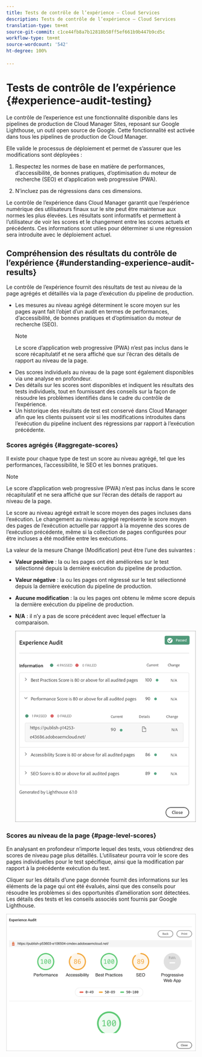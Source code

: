 ```yaml
---
title: Tests de contrôle de l’expérience – Cloud Services
description: Tests de contrôle de l’expérience – Cloud Services
translation-type: tm+mt
source-git-commit: c1ce44fb8a7b12818b58ff5ef661b9b447b9cd5c
workflow-type: tm+mt
source-wordcount: '542'
ht-degree: 100%

---
```



# Tests de contrôle de l’expérience {#experience-audit-testing}

Le contrôle de l’experience est une fonctionnalité disponible dans les pipelines de production de Cloud Manager Sites, reposant sur Google Lighthouse, un outil open source de Google. Cette fonctionnalité est activée dans tous les pipelines de production de Cloud Manager.

Elle valide le processus de déploiement et permet de s’assurer que les modifications sont déployées :

1. Respectez les normes de base en matière de performances, d’accessibilité, de bonnes pratiques, d’optimisation du moteur de recherche (SEO) et d’application web progressive (PWA).

1. N’incluez pas de régressions dans ces dimensions.

Le contrôle de l’expérience dans Cloud Manager garantit que l’expérience numérique des utilisateurs finaux sur le site peut être maintenue aux normes les plus élevées. Les résultats sont informatifs et permettent à l’utilisateur de voir les scores et le changement entre les scores actuels et précédents. Ces informations sont utiles pour déterminer si une régression sera introduite avec le déploiement actuel.

## Compréhension des résultats du contrôle de l’expérience {#understanding-experience-audit-results}

Le contrôle de l’expérience fournit des résultats de test au niveau de la page agrégés et détaillés via la page d’exécution du pipeline de production.

* Les mesures au niveau agrégé déterminent le score moyen sur les pages ayant fait l’objet d’un audit en termes de performances, d’accessibilité, de bonnes pratiques et d’optimisation du moteur de recherche (SEO).
   >[!NOTE]
   >Le score d’application web progressive (PWA) n’est pas inclus dans le score récapitulatif et ne sera affiché que sur l’écran des détails de rapport au niveau de la page.
* Des scores individuels au niveau de la page sont également disponibles via une analyse en profondeur.
* Des détails sur les scores sont disponibles et indiquent les résultats des tests individuels, tout en fournissant des conseils sur la façon de résoudre les problèmes identifiés dans le cadre du contrôle de l’expérience.
* Un historique des résultats de test est conservé dans Cloud Manager afin que les clients puissent voir si les modifications introduites dans l’exécution du pipeline incluent des régressions par rapport à l’exécution précédente.

### Scores agrégés {#aggregate-scores}

Il existe pour chaque type de test un score au niveau agrégé, tel que les performances, l’accessibilité, le SEO et les bonnes pratiques.
>[!NOTE]
>Le score d’application web progressive (PWA) n’est pas inclus dans le score récapitulatif et ne sera affiché que sur l’écran des détails de rapport au niveau de la page.

Le score au niveau agrégé extrait le score moyen des pages incluses dans l’exécution. Le changement au niveau agrégé représente le score moyen des pages de l’exécution actuelle par rapport à la moyenne des scores de l’exécution précédente, même si la collection de pages configurées pour être incluses a été modifiée entre les exécutions.

La valeur de la mesure Change (Modification) peut être l’une des suivantes :

* **Valeur positive** : la ou les pages ont été améliorées sur le test sélectionné depuis la dernière exécution du pipeline de production.

* **Valeur négative** : la ou les pages ont régressé sur le test sélectionné depuis la dernière exécution du pipeline de production.

* **Aucune modification** : la ou les pages ont obtenu le même score depuis la dernière exécution du pipeline de production.

* **N/A** : il n’y a pas de score précédent avec lequel effectuer la comparaison.

   ![](/help/implementing/cloud-manager/assets/exp-audit-1.png)


### Scores au niveau de la page {#page-level-scores}

En analysant en profondeur n’importe lequel des tests, vous obtiendrez des scores de niveau page plus détaillés. L’utilisateur pourra voir le score des pages individuelles pour le test spécifique, ainsi que la modification par rapport à la précédente exécution du test.

Cliquer sur les détails d’une page donnée fournit des informations sur les éléments de la page qui ont été évalués, ainsi que des conseils pour résoudre les problèmes si des opportunités d’amélioration sont détectées. Les détails des tests et les conseils associés sont fournis par Google Lighthouse.

![](/help/implementing/cloud-manager/assets/exp-audit-2.png)

